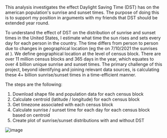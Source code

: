 This analysis investigates the effect Daylight Saving Time (DST) has on the american population's sunrise and sunset times. The purpose of doing this is to support my position in arguments with my friends that DST should be extended year round.

To understand the effect of DST on the distribution of sunrise and sunset times in the United States, I estimate what time the sun rises and sets every day for each person in the country. The time differs from person to person due to changes in geographical location (eg the on 7/10/2021 the sunrises at ). We define geographical location at the level of census block. There are over 11 million census blocks and 365 days in the year, which equates to over 4 billion unique sunrise and sunset times. The primary challenge of this project, beyond identifying and joining relevant data sources, is calculating these 4+ billion sunrise/sunset times in a time-efficient manner.

The steps are the following:

1. Download shape file and population data for each census block
2. Calculate centroid (latitude / longitude) for each census block
3. Get timezone associated with each census block
4. Calculate sunrise / sunset time for each day for each census block based on centroid
5. Create plot of sunrise/sunset distributions with and without DST

![image](https://user-images.githubusercontent.com/22488709/135197798-edffced6-98f8-43bf-aa7b-414ed8f5b819.png)
